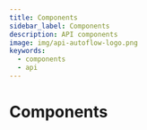 ```yaml
---
title: Components
sidebar_label: Components
description: API components
image: img/api-autoflow-logo.png
keywords:
  - components
  - api
---
```


# Components